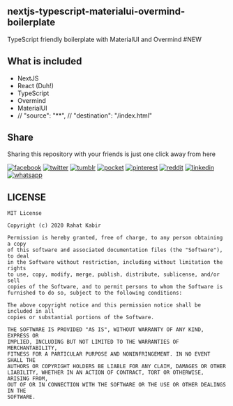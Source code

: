 ## nextjs-typescript-materialui-overmind-boilerplate
TypeScript friendly boilerplate with MaterialUI and Overmind
#NEW
## What is included
* NextJS
* React (Duh!)
* TypeScript
* Overmind
* MaterialUI
* 
  // "source": "**",
  // "destination": "/index.html"

## Share
Sharing this repository with your friends is just one click away from here

[![facebook](https://image.flaticon.com/icons/png/32/124/124010.png)](https://www.facebook.com/sharer/sharer.php?u=https://github.com/p32929/nextjs-typescript-materialui-overmind-boilerplate/)
[![twitter](https://image.flaticon.com/icons/png/32/124/124021.png)](https://twitter.com/intent/tweet?source=https://github.com/p32929/nextjs-typescript-materialui-overmind-boilerplate/)
[![tumblr](https://image.flaticon.com/icons/png/32/124/124012.png)](https://www.tumblr.com/share?v=3&u=https://github.com/p32929/nextjs-typescript-materialui-overmind-boilerplate/)
[![pocket](https://image.flaticon.com/icons/png/32/732/732238.png)](https://getpocket.com/save?url=https://github.com/p32929/nextjs-typescript-materialui-overmind-boilerplate/)
[![pinterest](https://image.flaticon.com/icons/png/32/124/124039.png)](https://pinterest.com/pin/create/button/?url=https://github.com/p32929/nextjs-typescript-materialui-overmind-boilerplate/)
[![reddit](https://image.flaticon.com/icons/png/32/2111/2111589.png)](https://www.reddit.com/submit?url=https://github.com/p32929/nextjs-typescript-materialui-overmind-boilerplate/)
[![linkedin](https://image.flaticon.com/icons/png/32/1409/1409945.png)](https://www.linkedin.com/shareArticle?mini=true&url=https://github.com/p32929/nextjs-typescript-materialui-overmind-boilerplate/)
[![whatsapp](https://image.flaticon.com/icons/png/32/733/733585.png)](https://api.whatsapp.com/send?text=https://github.com/p32929/nextjs-typescript-materialui-overmind-boilerplate/) 

## LICENSE
```
MIT License

Copyright (c) 2020 Rahat Kabir

Permission is hereby granted, free of charge, to any person obtaining a copy
of this software and associated documentation files (the "Software"), to deal
in the Software without restriction, including without limitation the rights
to use, copy, modify, merge, publish, distribute, sublicense, and/or sell
copies of the Software, and to permit persons to whom the Software is
furnished to do so, subject to the following conditions:

The above copyright notice and this permission notice shall be included in all
copies or substantial portions of the Software.

THE SOFTWARE IS PROVIDED "AS IS", WITHOUT WARRANTY OF ANY KIND, EXPRESS OR
IMPLIED, INCLUDING BUT NOT LIMITED TO THE WARRANTIES OF MERCHANTABILITY,
FITNESS FOR A PARTICULAR PURPOSE AND NONINFRINGEMENT. IN NO EVENT SHALL THE
AUTHORS OR COPYRIGHT HOLDERS BE LIABLE FOR ANY CLAIM, DAMAGES OR OTHER
LIABILITY, WHETHER IN AN ACTION OF CONTRACT, TORT OR OTHERWISE, ARISING FROM,
OUT OF OR IN CONNECTION WITH THE SOFTWARE OR THE USE OR OTHER DEALINGS IN THE
SOFTWARE.

```
